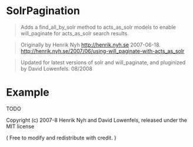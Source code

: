 SolrPagination
==============

>Adds a find_all_by_solr method to acts_as_solr models to enable
will_paginate for acts_as_solr search results.



>Originally by Henrik Nyh <http://henrik.nyh.se> 2007-06-18.
http://henrik.nyh.se/2007/06/using-will_paginate-with-acts_as_solr

>Updated for latest versions of solr and will_paginate, and pluginized by David Lowenfels. 08/2008


Example
=======

TODO


Copyright (c) 2007-8 Henrik Nyh and David Lowenfels, released under the MIT license

( Free to modify and redistribute with credit. )
